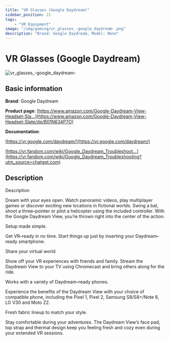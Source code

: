```yaml
---
title: "VR Glasses (Google Daydream)"
sidebar_position: 21
tags:
    - "VR Equipment"
image: "/img/gaming/vr_glasses_-google_daydream-.png"
description: "Brand: Google Daydream, Model: None"
---
```

# VR Glasses (Google Daydream)

![vr_glasses_-google_daydream-](/img/gaming/vr_glasses_-google_daydream-.png)

## Basic information

**Brand**: Google Daydream

**Product page**: [https://www.amazon.com/Google-Daydream-View-Headset-Sla...](https://www.amazon.com/Google-Daydream-View-Headset-Slate/dp/B01N634P7O)

**Documentation**: 

[https://vr.google.com/daydream/](https://vr.google.com/daydream/)

[https://vr.fandom.com/wiki/Google_Daydream_Troubleshoot...](https://vr.fandom.com/wiki/Google_Daydream_Troubleshooting?utm_source=chatgpt.com)

## Description

Description

Dream with your eyes open\. Watch panoramic videos, play multiplayer games or discover exciting new locations in fictional worlds\. Swing a bat, shoot a three–pointer or pilot a helicopter using the included controller\. With the Google Daydream View, you’re thrown right into the center of the action\.



Setup made simple\.

Get VR–ready in no time\. Start things up just by inserting your Daydream–ready smartphone\.



Share your virtual world\.

Show off your VR experiences with friends and family\. Stream the Daydream View to your TV using Chromecast and bring others along for the ride\.



Works with a variety of Daydream–ready phones\.

Experience the benefits of the Daydream View with your choice of compatible phone, including the Pixel 1, Pixel 2, Samsung S8/S8\+/Note 8, LG V30 and Moto Z2\.



Fresh fabric lineup to match your style\.

Stay comfortable during your adventures\. The Daydream View’s face pad, top strap and thermal design keep you feeling fresh and cozy even during your extended VR sessions\.

